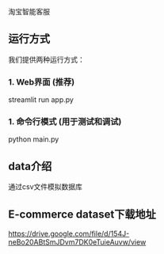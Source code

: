 淘宝智能客服

## 运行方式

我们提供两种运行方式：

### 1. Web界面 (推荐)
streamlit run app.py

### 1. 命令行模式 (用于测试和调试)
python main.py


## data介绍


通过csv文件模拟数据库

## E-commerce dataset下载地址
https://drive.google.com/file/d/154J-neBo20ABtSmJDvm7DK0eTuieAuvw/view